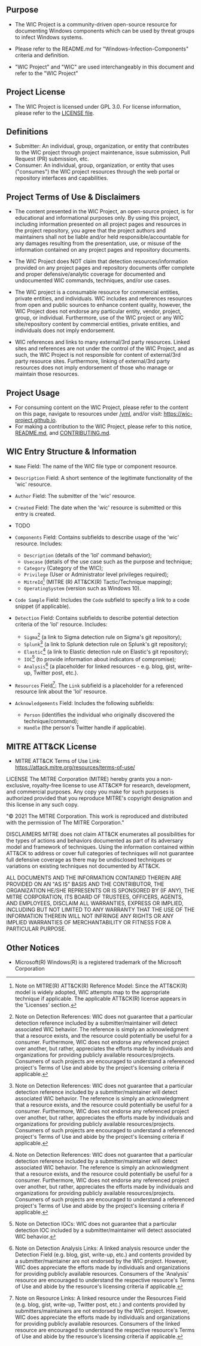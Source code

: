 ## Purpose

* The WIC Project is a community-driven open-source resource for documenting Windows components which can be used by threat groups to infect Windows systems.

* Please refer to the README.md for "Windows-Infection-Components" criteria and definition.

* "WIC Project" and "WIC" are used interchangeably in this document and refer to the "WIC Project"

## Project License

* The WIC Project is licensed under GPL 3.0. For license information, please refer to the [LICENSE file](/LICENSE).

## Definitions

* Submitter: An individual, group, organization, or entity that contributes to the WIC project through project maintenance, issue submission, Pull Request (PR) submission, etc.
* Consumer: An individual, group, organization, or entity that uses ("consumes") the WIC project resources through the web portal or repository interfaces and capabilities.

## Project Terms of Use & Disclaimers

* The content presented in the WIC Project, an open-source project, is for educational and informational purposes only. By using this project, including information presented on all project pages and resources in the project repository, you agree that the project authors and maintainers shall not be liable and/or held responsible/accountable for any damages resulting from the presentation, use, or misuse of the information contained on any project pages and repository documents.

* The WIC Project does NOT claim that detection resources/information provided on any project pages and repository documents offer complete and proper defensive/analytic coverage for documented and undocumented WIC commands, techniques, and/or use cases. 

* The WIC project is a consumable resource for commercial entities, private entities, and individuals. WIC includes and references resources from open and public sources to enhance content quality, however, the WIC Project does not endorse any particular entity, vendor, project, group, or individual. Furthermore, use of the WIC project or any WIC site/repository content by commercial entities, private entities, and individuals does not imply endorsement.

* WIC references and links to many external/3rd party resources. Linked sites and references are not under the control of the WIC Project, and as such, the WIC Project is not responsible for content of external/3rd party resource sites. Furthermore, linking of external/3rd party resources does not imply endorsement of those who manage or maintain those resources.

## Project Usage

* For consuming content on the WIC Project, please refer to the content on this page, navigate to resources under [/yml](/yml), and/or visit: https://wic-project.github.io.
* For making a contribution to the WIC Project, please refer to this notice, [README.md](/README.md), and [CONTRIBUTING.md](/CONTRIBUTING.md).

## WIC Entry Structure & Information

* `Name` Field: The name of the WIC file type or component resource.

* `Description` Field: A short sentence of the legitimate functionality of the 'wic' resource.

* `Author` Field: The submitter of the 'wic' resource.

* `Created` Field: The date when the 'wic' resource is submitted or this entry is created.

* TODO

* `Components` Field: Contains subfields to describe usage of the 'wic' resource. Includes:
  * `Description` (details of the 'lol' command behavior);
  * `Usecase` (details of the use case such as the purpose and technique;
  * `Category` (Category of the WIC);
  * `Privilege` (User or Administrator level privileges required);
  * `MitreId`[^1] (MITRE (R) ATT&CK(R) Tactic/Technique mapping);
  * `OperatingSystem` (version such as Windows 10).

* `Code Sample` Field: Includes the `Code` subfield to specify a link to a code snippet (if applicable).

* `Detection` Field: Contains subfields to describe potential detection criteria of the 'lol' resource. Includes:
  * `Sigma`[^2] (a link to Sigma detection rule on Sigma's git repository);
  * `Splunk`[^2] (a link to Splunk detection rule on Splunk's git repository);
  * `Elastic`[^2] (a link to Elastic detection rule on Elastic's git repository);
  * `IOC`[^3] (to provide information about indicators of compromise);
  * `Analysis`[^4] (a placeholder for linked resources - e.g. blog, gist, write-up, Twitter post, etc.).

* `Resources` Field[^5]: The `Link` subfield is a placeholder for a referenced resource link about the 'lol' resource.

* `Acknowledgements` Field: Includes the following subfields:
  * `Person` (identifies the individual who originally discovered the technique/command);
  * `Handle` (the person's Twitter handle if applicable).


[^1]: Note on MITRE(R) ATT&CK(R) Reference Model: Since the ATT&CK(R) model is widely adopted, WIC attempts map to the appropriate technique if applicable. The applicable ATT&CK(R) license appears in the 'Licenses' section.

[^2]: Note on Detection References: WIC does not guarantee that a particular detection reference included by a submitter/maintainer will detect associated WIC behavior. The reference is simply an acknowledgment that a resource exists, and the resource could potentially be useful for a consumer. Furthermore, WIC does not endorse any referenced project over another, but rather, appreciates the efforts made by individuals and organizations for providing publicly available resources/projects. Consumers of such projects are encouraged to understand a referenced project's Terms of Use and abide by the project's licensing criteria if applicable. 

[^3]: Note on Detection IOCs: WIC does not guarantee that a particular detection IOC included by a submitter/maintainer will detect associated WIC behavior.

[^4]: Note on Detection Analysis Links: A linked analysis resource under the Detection Field (e.g. blog, gist, write-up, etc.) and contents provided by a submitter/maintainer are not endorsed by the WIC project. However, WIC does appreciate the efforts made by individuals and organizations for providing publicly available resources. Consumers of the 'Analysis' resource are encouraged to understand the respective resource's Terms of Use and abide by the resource's licensing criteria if applicable.

[^5]: Note on Resource Links: A linked resource under the Resources Field (e.g. blog, gist, write-up, Twitter post, etc.) and contents provided by submitters/maintainers are not endorsed by the WIC project. However, WIC does appreciate the efforts made by individuals and organizations for providing publicly available resources. Consumers of the linked resource are encouraged to understand the respective resource's Terms of Use and abide by the resource's licensing criteria if applicable.

## MITRE ATT&CK License

* MITRE ATT&CK Terms of Use Link: https://attack.mitre.org/resources/terms-of-use/

LICENSE
The MITRE Corporation (MITRE) hereby grants you a non-exclusive, royalty-free license to use ATT&CK® for research, development, and commercial purposes. Any copy you make for such purposes is authorized provided that you reproduce MITRE's copyright designation and this license in any such copy.

"© 2021 The MITRE Corporation. This work is reproduced and distributed with the permission of The MITRE Corporation."

DISCLAIMERS
MITRE does not claim ATT&CK enumerates all possibilities for the types of actions and behaviors documented as part of its adversary model and framework of techniques. Using the information contained within ATT&CK to address or cover full categories of techniques will not guarantee full defensive coverage as there may be undisclosed techniques or variations on existing techniques not documented by ATT&CK.

ALL DOCUMENTS AND THE INFORMATION CONTAINED THEREIN ARE PROVIDED ON AN "AS IS" BASIS AND THE CONTRIBUTOR, THE ORGANIZATION HE/SHE REPRESENTS OR IS SPONSORED BY (IF ANY), THE MITRE CORPORATION, ITS BOARD OF TRUSTEES, OFFICERS, AGENTS, AND EMPLOYEES, DISCLAIM ALL WARRANTIES, EXPRESS OR IMPLIED, INCLUDING BUT NOT LIMITED TO ANY WARRANTY THAT THE USE OF THE INFORMATION THEREIN WILL NOT INFRINGE ANY RIGHTS OR ANY IMPLIED WARRANTIES OF MERCHANTABILITY OR FITNESS FOR A PARTICULAR PURPOSE.

## Other Notices

* Microsoft(R) Windows(R) is a registered trademark of the Microsoft Corporation
